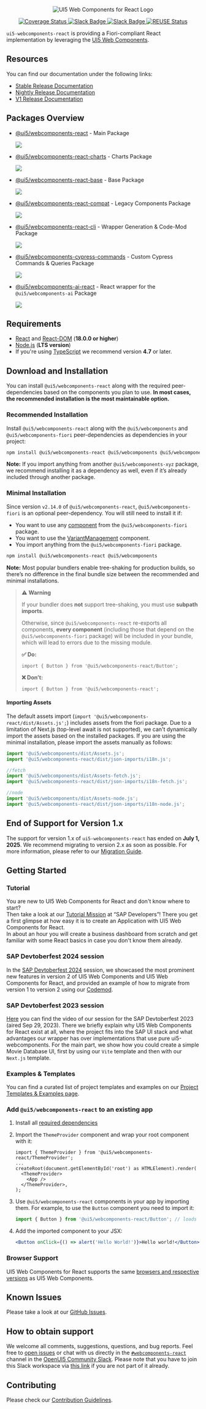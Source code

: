 <a name="top"></a>

<p align="center">
  <img src="https://raw.githubusercontent.com/UI5/webcomponents-react/main/assets/Logo-Sticker.png" alt="UI5 Web Components for React Logo" />
</p>
<p align="center">
  <a href='https://coveralls.io/github/UI5/webcomponents-react'>
    <img src='https://coveralls.io/repos/github/UI5/webcomponents-react/badge.svg' alt='Coverage Status' />
  </a>
  <a href="https://ui5-slack-invite.cfapps.eu10.hana.ondemand.com/" target="_blank">
      <img alt="Slack Badge" src="https://badgen.net/badge/slack/Join OpenUI5 Slack workspace/blue?icon=slack">
    </a>
  <a href="https://openui5.slack.com/archives/CSQEJ2J04" target="_blank">
    <img alt="Slack Badge" src="https://badgen.net/badge/slack/webcomponents-react/orange?icon=slack">
  </a>
  <a href="https://api.reuse.software/info/github.com/UI5/webcomponents-react" target="_blank">
    <img alt="REUSE Status" src="https://api.reuse.software/badge/github.com/UI5/webcomponents-react"/>
  </a>
</p>

`ui5-webcomponents-react` is providing a Fiori-compliant React implementation by leveraging the [UI5 Web Components](https://github.com/UI5/webcomponents).

## Resources

You can find our documentation under the following links:

- [Stable Release Documentation](https://sap.github.io/ui5-webcomponents-react/)
- [Nightly Release Documentation](https://sap.github.io/ui5-webcomponents-react/nightly/)
- [V1 Release Documentation](https://sap.github.io/ui5-webcomponents-react/v1/)

## Packages Overview

- [@ui5/webcomponents-react](https://github.com/UI5/webcomponents-react/tree/main/packages/main) - Main Package

  [![](https://badgen.net/npm/v/@ui5/webcomponents-react?icon=npm)](https://www.npmjs.com/package/@ui5/webcomponents-react)

- [@ui5/webcomponents-react-charts](https://github.com/UI5/webcomponents-react/tree/main/packages/charts) - Charts Package

  [![](https://badgen.net/npm/v/@ui5/webcomponents-react-charts?icon=npm)](https://www.npmjs.com/package/@ui5/webcomponents-react-charts)

- [@ui5/webcomponents-react-base](https://github.com/UI5/webcomponents-react/tree/main/packages/base) - Base Package

  [![](https://badgen.net/npm/v/@ui5/webcomponents-react-base?icon=npm)](https://www.npmjs.com/package/@ui5/webcomponents-react-base)

- [@ui5/webcomponents-react-compat](https://github.com/UI5/webcomponents-react/tree/main/packages/compat) - Legacy Components Package

  [![](https://badgen.net/npm/v/@ui5/webcomponents-react-compat?icon=npm)](https://www.npmjs.com/package/@ui5/webcomponents-react-compat)

- [@ui5/webcomponents-react-cli](https://github.com/UI5/webcomponents-react/tree/main/packages/cli) - Wrapper Generation & Code-Mod Package

  [![](https://badgen.net/npm/v/@ui5/webcomponents-react-cli?icon=npm)](https://www.npmjs.com/package/@ui5/webcomponents-react-cli)

- [@ui5/webcomponents-cypress-commands](https://github.com/UI5/webcomponents-react/tree/main/packages/cypress-commands) - Custom Cypress Commands & Queries Package

  [![](https://badgen.net/npm/v/@ui5/webcomponents-cypress-commands?icon=npm)](https://www.npmjs.com/package/@ui5/webcomponents-cypress-commands)

- [@ui5/webcomponents-ai-react](https://github.com/UI5/webcomponents-react/tree/main/packages/ai) - React wrapper for the `@ui5/webcomponents-ai` Package

  [![](https://badgen.net/npm/v/@ui5/webcomponents-ai-react?icon=npm)](https://www.npmjs.com/package/@ui5/webcomponents-ai-react)

<!-- *********************************************************************** -->

<a name="requirements"></a>

## Requirements

- [React](https://www.npmjs.com/package/react) and [React-DOM](https://www.npmjs.com/package/react-dom) (**18.0.0 or higher**)
- [Node.js](https://nodejs.org/) (**LTS version**)
- If you're using [TypeScript](https://www.typescriptlang.org/) we recommend version **4.7** or later.

<!-- *********************************************************************** -->

<a name="download"></a>

## Download and Installation

You can install `@ui5/webcomponents-react` along with the required peer-dependencies based on the components you plan to use. **In most cases, the recommended installation is the most maintainable option.**

### Recommended Installation

Install `@ui5/webcomponents-react` along with the `@ui5/webcomponents` and `@ui5/webcomponents-fiori` peer-dependencies as dependencies in your project:

```sh
npm install @ui5/webcomponents-react @ui5/webcomponents @ui5/webcomponents-fiori
```

**Note:** If you import anything from another `@ui5/webcomponents-xyz` package, we recommend installing it as a dependency as well, even if it’s already included through another package.

### Minimal Installation

Since version `v2.14.0` of `@ui5/webcomponents-react`, `@ui5/webcomponents-fiori` is an optional peer-dependency. You will still need to install it if:

- You want to use any [component](https://sap.github.io/ui5-webcomponents/components/fiori/) from the `@ui5/webcomponents-fiori` package.
- You want to use the [VariantManagement](https://sap.github.io/ui5-webcomponents-react/v2/?path=/docs/inputs-variantmanagement--docs) component.
- You import anything from the `@ui5/webcomponents-fiori` package.

```sh
npm install @ui5/webcomponents-react @ui5/webcomponents
```

**Note:** Most popular bundlers enable tree-shaking for production builds, so there’s no difference in the final bundle size between the recommended and minimal installations.

> ⚠️ **Warning**
>
> If your bundler does **not** support tree-shaking, you must use **subpath imports**.
>
> Otherwise, since `@ui5/webcomponents-react` re-exports all components, **every component** (including those that depend on the `@ui5/webcomponents-fiori` package) will be included in your bundle, which will lead to errors due to the missing module.
>
> **✅ Do:**
>
> ```tsx
> import { Button } from '@ui5/webcomponents-react/Button';
> ```
>
> **❌ Don’t:**
>
> ```tsx
> import { Button } from '@ui5/webcomponents-react';
> ```

#### Importing Assets

The default assets import (`import '@ui5/webcomponents-react/dist/Assets.js';`) includes assets from the fiori package. Due to a limitation of Next.js (top-level await is not supported), we can't dynamically import the assets based on the installed packages.
If you are using the minimal installation, please import the assets manually as follows:

```ts
import '@ui5/webcomponents/dist/Assets.js';
import '@ui5/webcomponents-react/dist/json-imports/i18n.js';

//fetch
import '@ui5/webcomponents/dist/Assets-fetch.js';
import '@ui5/webcomponents-react/dist/json-imports/i18n-fetch.js';

//node
import '@ui5/webcomponents/dist/Assets-node.js';
import '@ui5/webcomponents-react/dist/json-imports/i18n-node.js';
```

## End of Support for Version 1.x

The support for version 1.x of `ui5-webcomponents-react` has ended on **July 1, 2025**. We recommend migrating to version 2.x as soon as possible. For more information, please refer to our [Migration Guide](https://sap.github.io/ui5-webcomponents-react/v2/?path=/docs/migration-guide--docs).

<!-- *********************************************************************** -->

## Getting Started

### Tutorial

You are new to UI5 Web Components for React and don't know where to start?<br />
Then take a look at our [Tutorial Mission](https://developers.sap.com/mission.react-spa.html) at “SAP Developers”!
There you get a first glimpse at how easy it is to create an Application with UI5 Web Components for React.<br />
In about an hour you will create a business dashboard from scratch and get familiar with some React basics in case you don't know them already.

### SAP Devtoberfest 2024 session

In the [SAP Devtoberfest 2024](https://www.youtube.com/watch?v=lvpN3eK39h8) session, we showcased the most prominent new features in version 2 of UI5 Web Components and UI5 Web Components for React, and provided an example of how to migrate from version 1 to version 2 using our [Codemod](https://sap.github.io/ui5-webcomponents-react/v2/?path=/docs/migration-guide--docs#codemod).

### SAP Devtoberfest 2023 session

[Here](https://www.youtube.com/watch?v=zyOxgjoSnGw) you can find the video of our session for the SAP Devtoberfest 2023 (aired Sep 29, 2023). There we briefly explain why UI5 Web Components for React exist at all, where the project fits into the SAP UI stack and what advantages our wrapper has over implementations that use pure ui5-webcomponents.
For the main part, we show how you could create a simple Movie Database UI, first by using our `Vite` template and then with our `Next.js` template.

### Examples & Templates

You can find a curated list of project templates and examples on our [Project Templates & Examples page](https://sap.github.io/ui5-webcomponents-react/v2/?path=/docs/project-templates-examples--docs).

### Add `@ui5/webcomponents-react` to an existing app

1. Install all [required dependencies](#download-and-installation)

2. Import the `ThemeProvider` component and wrap your root component with it:

   ```tsx
   import { ThemeProvider } from '@ui5/webcomponents-react/ThemeProvider';
   ...
   createRoot(document.getElementById('root') as HTMLElement).render(
     <ThemeProvider>
       <App />
     </ThemeProvider>,
   );
   ```

3. Use `@ui5/webcomponents-react` components in your app by importing them.
   For example, to use the `Button` component you need to import it:

   ```jsx
   import { Button } from '@ui5/webcomponents-react/Button'; // loads ui5-button wrapped in a ui5-webcomponents-react component
   ```

4. Add the imported component to your JSX:

   ```jsx
   <Button onClick={() => alert('Hello World!')}>Hello world!</Button>
   ```

### Browser Support

UI5 Web Components for React supports the same [browsers and respective versions](https://github.com/UI5/webcomponents#browser-support) as UI5 Web Components.

<!-- *********************************************************************** -->

<a name="issues"></a>

## Known Issues

Please take a look at our [GitHub Issues](https://github.com/UI5/webcomponents-react/issues).

<!-- *********************************************************************** -->

<a name="support"></a>

## How to obtain support

We welcome all comments, suggestions, questions, and bug reports. Feel free to [open issues](https://github.com/UI5/webcomponents-react/issues/new/choose) or chat with us directly in the [`#webcomponents-react`](https://openui5.slack.com/archives/CSQEJ2J04) channel in the
[OpenUI5 Community Slack](https://ui5-slack-invite.cfapps.eu10.hana.ondemand.com/).
Please note that you have to join this Slack workspace via [this link](https://ui5-slack-invite.cfapps.eu10.hana.ondemand.com/) if you are not part of it already.

<!-- *********************************************************************** -->

<a name="contributing"></a>

## Contributing

Please check our [Contribution Guidelines](/CONTRIBUTING.md).
